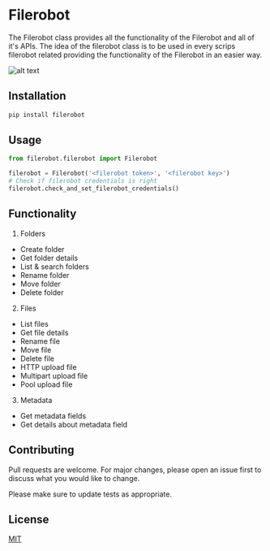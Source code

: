 # Filerobot 

The Filerobot class provides all the functionality of the Filerobot and all of it's APIs. 
The idea of the filerobot class is to be used in every scrips filerobot
related providing the functionality of the Filerobot in an easier way.

![alt text](https://blog.scaleflex.com/content/images/2021/05/SCALEFLEX-LOGO-HORIZONTAL.png)
## Installation

```bash
pip install filerobot
```

## Usage

```python
from filerobot.filerobot import Filerobot

filerobot = Filerobot('<filerobot token>', '<filerobot key>')
# Check if filerobot credentials is right
filerobot.check_and_set_filerobot_credentials()
```
## Functionality
1. Folders
- Create folder
- Get folder details
- List & search folders
- Rename folder
- Move folder
- Delete folder
2. Files
- List files
- Get file details
- Rename file
- Move file
- Delete file
- HTTP upload file
- Multipart upload file
- Pool upload file
3. Metadata 
- Get metadata fields
- Get details about metadata field


## Contributing

Pull requests are welcome. For major changes, please open an issue first
to discuss what you would like to change.

Please make sure to update tests as appropriate.

## License

[MIT](https://choosealicense.com/licenses/mit/)